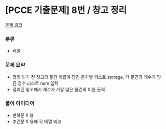 # [PCCE 기출문제] 8번 / 창고 정리

[문제 링크](https://school.programmers.co.kr/learn/courses/30/lessons/250126)

### 분류
- 배열

### 문제 요약
- 정리 되기 전 창고의 물건 이름이 담긴 문자열 리스트 storage, 각 물건의 개수가 담긴 정수 리스트 num 입력
- 정리된 창고에서 개수가 가장 많은 물건의 이름 출력

### 풀이 아이디어
- 반복문 이용
- 조건문 이용해 각 배열 비교